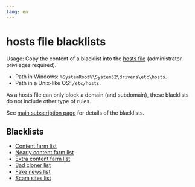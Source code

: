 ```yaml
---
lang: en
---
```

hosts file blacklists
=====================

Usage: Copy the content of a blacklist into the [hosts file](https://en.wikipedia.org/wiki/Hosts_(file)) (administrator privileges required).
- Path in Windows: `%SystemRoot%\System32\drivers\etc\hosts`.
- Path in a Unix-like OS: `/etc/hosts`.

As a hosts file can only block a domain (and subdomain), these blacklists do not include other type of rules.

See [main subscription page](./subscriptions) for details of the blacklists.

## Blacklists
* [Content farm list](../files/blocklist-hosts/content-farms.txt)
* [Nearly content farm list](../files/blocklist-hosts/nearly-content-farms.txt)
* [Extra content farm list](../files/blocklist-hosts/extra-content-farms.txt)
* [Bad cloner list](../files/blocklist-hosts/bad-cloners.txt)
* [Fake news list](../files/blocklist-hosts/fake-news.txt)
* [Scam sites list](../files/blocklist-hosts/scam-sites.txt)
